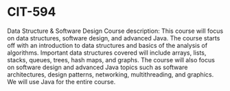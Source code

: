# CIT-594
Data Structure & Software Design
Course description:
This course will focus on data structures, software design, and advanced Java. The course starts off with an introduction to data structures and basics of the analysis of algorithms.
Important data structures covered will include arrays, lists, stacks, queues, trees, hash maps, and graphs.
The course will also focus on software design and advanced Java topics such as software architectures, design patterns, networking, multithreading, and graphics.
We will use Java for the entire course.
